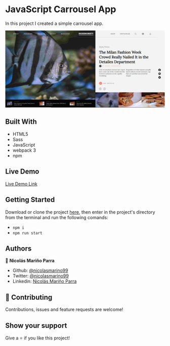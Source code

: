 # JavaScript Carrousel App

In this project I created a simple carrousel app.

![screenshot](./src/assets/imgs/carrousel1.jpg)

## Built With

- HTML5 
- Sass
- JavaScript
- webpack 3
- npm

## Live Demo

[Live Demo Link](https://rawcdn.githack.com/bruna-genz/todo-list/261fbc6ced78de846890be0e6197e822e24b3f57/dist/index.html)

## Getting Started

Download or clone the project [here](https://github.com/bruna-genz/restaurant-page.git), then enter in the project's directory from the terminal and run the following comands:
- `npm i`
- `npm run start`

## Authors

:man: **Nicolás Mariño Parra**

- Github: [@nicolasmarino99](https://github.com/nicolasmarino99)
- Twitter: [@nicolasmarino99](https://twitter.com/nicolasmarino99)
- Linkedin: [Nicolás Mariño Parra](https://www.linkedin.com/in/nicol%C3%A1s-mari%C3%B1o-parra-45a707177/)

## 🤝 Contributing

Contributions, issues and feature requests are welcome!

## Show your support

Give a ⭐️ if you like this project!

